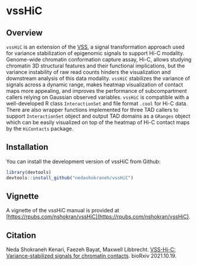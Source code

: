 # vssHiC

## Overview

```vssHiC``` is an extension of the [VSS](https://github.com/faezeh-bayat/VSS), a signal transformation approach used for variance stabilization of epigenomic signals to support 
Hi-C modality. Genome-wide chromatin conformation capture assay, Hi-C, allows studying chromatin 3D structural features
and their functional implications, but the variance instability of raw read counts hinders the visualization and downstream analysis of this data modality. ```vssHiC``` stabilizes 
the variance of signals across a dynamic range, makes heatmap visualization of contact maps more appealing, and improves the performance of subcompartment callers 
relying on Gaussian observed variables. ```vssHiC``` is compatible with a well-developed R class ```InteractionSet``` and file format ```.cool``` for Hi-C data. There are also 
wrapper functions implemented for three TAD callers to support ```InteractionSet``` object and output TAD domains as a ```GRanges``` object which can be easily visualized on top of the 
heatmap of Hi-C contact maps by the ```HiContacts``` package.

## Installation

You can install the development version of vssHiC from Github:

``` r
library(devtools)
devtools::install_github("nedashokraneh/vssHiC")
```

## Vignette

A vignette of the vssHiC manual is provided at [https://rpubs.com/nshokran/vssHiC](https://rpubs.com/nshokran/vssHiC).

## Citation

Neda Shokraneh Kenari, Faezeh Bayat, Maxwell Libbrecht. [VSS-Hi-C: Variance-stabilized signals for chromatin contacts](https://doi.org/10.1101/2021.10.19.465027). bioRxiv 2021.10.19.
